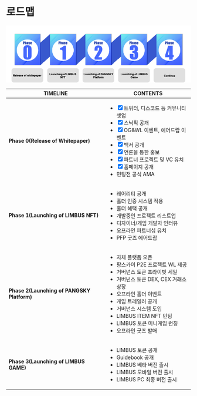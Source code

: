 # 로드맵

![](../.gitbook/assets/로드맵.png)

| TIMELINE                                   | CONTENTS                                                                                                                                                                                                                                                                                                                                                                                                                                     |
| ------------------------------------------ | -------------------------------------------------------------------------------------------------------------------------------------------------------------------------------------------------------------------------------------------------------------------------------------------------------------------------------------------------------------------------------------------------------------------------------------------- |
| **Phase 0(Release of Whitepaper)**         | <p></p><ul class="contains-task-list"><li><input type="checkbox" checked>트위터, 디스코드 등 커뮤니티 셋업</li><li><input type="checkbox" checked>스닉픽 공개</li><li><input type="checkbox" checked>OG&#x26;WL 이벤트, 에어드랍 이벤트</li><li><input type="checkbox" checked>백서 공개</li><li><input type="checkbox" checked>언론을 통한 홍보</li><li><input type="checkbox" checked>파트너 프로젝트 및 VC 유치</li><li><input type="checkbox" checked>홈페이지 공개</li><li>민팅전 공식 AMA</li></ul> |
| **Phase 1(Launching of LIMBUS NFT)**       | <p></p><ul class="contains-task-list"><li>레어리티 공개</li><li>홀더 인증 시스템 적용</li><li>홀더 혜택 공개</li><li>개발중인 프로젝트 리스트업</li><li>디자이너/게임 개발자 인터뷰</li><li>오프라인 파트너십 유치</li><li>PFP 굿즈 에어드랍</li></ul>                                                                                                                                                                                                                                                    |
| **Phase 2(Launching of PANGSKY Platform)** | <p></p><ul class="contains-task-list"><li>자체 플랫폼 오픈</li><li>팡스카이 P2E 프로젝트 WL 제공</li><li>거버넌스 토큰 프라이빗 세일</li><li>거버넌스 토큰 DEX, CEX 거래소 상장</li><li>오프라인 홀더 이벤트</li><li>게임 트레일러 공개</li><li>거버넌스 시스템 도입</li><li>LIMBUS ITEM NFT 민팅</li><li>LIMBUS 토큰 미니게임 런칭  </li><li>오프라인 굿즈 발매</li></ul>                                                                                                                                                       |
| **Phase 3(Launching of  LIMBUS GAME)**     | <p></p><ul class="contains-task-list"><li>LIMBUS 토큰 공개</li><li>Guidebook 공개 </li><li>LIMBUS 베타 버전 출시</li><li>LIMBUS 모바일 버전 출시</li><li>LIMBUS PC 최종 버전 출시</li></ul>                                                                                                                                                                                                                                                                           |
